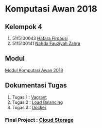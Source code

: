 # Komputasi Awan 2018
## Kelompok 4
1. 5115100043 [Hafara Firdausi](https://github.com/mocatfrio) 
2. 5115100141 [Nahda Fauziyah Zahra](https://github.com/nahdazahra) 

## Modul
[Modul Komputasi Awan 2018](https://github.com/fathoniadi/cloud-2018)

## Dokumentasi Tugas
1. Tugas 1 : [Vagrant](https://github.com/nahdazahra/cloud2018/tree/master/Vagrant)
2. Tugas 2 : [Load Balancing](https://github.com/nahdazahra/cloud2018/tree/master/Nginx)
3. Tugas 3 : [Docker](https://github.com/nahdazahra/cloud2018/tree/master/Docker)
### Final Project : [Cloud Storage](https://github.com/nahdazahra/cloud2018/tree/master/Cloud-Storage)
